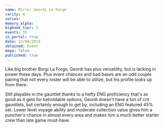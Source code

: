 ```yaml
---
name: Mirror Geordi La Forge
rarity: 4
series:
memory_alpha:
bigbook_tier: 3
events: 35
in_portal: true
date: 12/09/2019
obtained: Event
mega: false
published: true
---
```


Like big brother Borgi La Forge, Geordi has plus versatility, but is lacking in power these days. Plus event chances and bad bases are an odd couple pairing that not every roster will be able to utilize, but his profile looks up from there.

Still playable in the gauntlet thanks to a hefty ENG proficiency that's as good as it gets for beholdable options, Geordi doesn't have a ton of crit gauntlets, but certainly enough to get by, including an ENG featured 45% set. Lower level voyage ability and moderate collection value gives him a puncher's chance in almost every area and makes him a much better starter crew than late game must-have.
